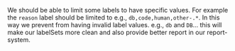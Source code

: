 We should be able to limit some labels to have specific values.
For example the `reason` label should be limited to e.g., `db,code,human,other-.*`.
In this way we prevent from having invalid label values. e.g., `db` and `DB`...
this will make our labelSets more clean and also provide better report in our report-system.
